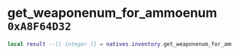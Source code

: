 # get_weaponenum_for_ammoenum `0xA8F64D32`

```lua
local result --[[ integer ]] = natives.inventory.get_weaponenum_for_ammoenum(_unk0 --[[ integer ]], _unk1 --[[ integer ]])
```